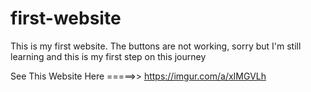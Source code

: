 # first-website
This is my first website. The buttons are not working, sorry but I'm still learning and this is my first step on this journey

See This Website Here =====>> https://imgur.com/a/xIMGVLh
